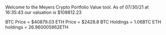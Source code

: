 Welcome to the Meyers Crypto Portfolio Value tool. 
As of 07/30/21 at 16:35:43 our valuation is $108812.23 

BTC Price = $40879.03
 ETH Price = $2428.8
BTC Holdings = 1.06BTC
 ETH holdings = 26.960005962ETH 
